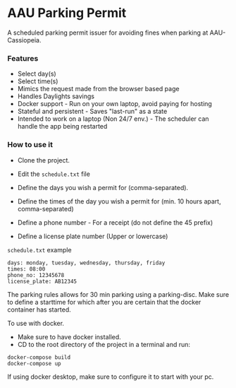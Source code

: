 # AAU Parking Permit
A scheduled parking permit issuer for avoiding fines when parking at AAU-Cassiopeia.


### Features
* Select day(s)
* Select time(s)
* Mimics the request made from the browser based page 
* Handles Daylights savings
* Docker support - Run on your own laptop, avoid paying for hosting
* Stateful and persistent - Saves "last-run" as a state
* Intended to work on a laptop (Non 24/7 env.) - The scheduler can handle the app being restarted

### How to use it

- Clone the project.
- Edit the `schedule.txt` file

- Define the days you wish a permit for (comma-separated).
- Define the times of the day you wish a permit for (min. 10 hours apart, comma-separated)
- Define a phone number - For a receipt (do not define the 45 prefix)
- Define a license plate number (Upper or lowercase)

`schedule.txt` example
```
days: monday, tuesday, wednesday, thursday, friday
times: 08:00
phone_no: 12345678
license_plate: AB12345
```
The parking rules allows for 30 min parking using a parking-disc. Make sure to define a starttime for which after you are certain that the docker container has started.

To use with docker.
* Make sure to have docker installed.
* CD to the root directory of the project in a terminal and run:

```
docker-compose build
docker-compose up
```

If using docker desktop, make sure to configure it to start with your pc.
